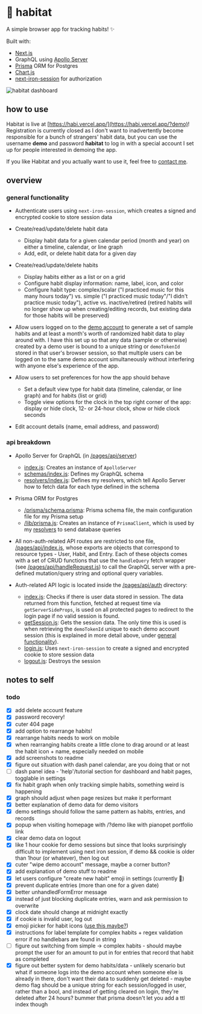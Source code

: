 # 🍊 habitat

A simple browser app for tracking habits! ✨

Built with:
- [Next.js](https://nextjs.org/)
- GraphQL using [Apollo Server](https://github.com/apollographql/apollo-server)
- [Prisma](http://prisma.io/) ORM for Postgres
- [Chart.js](https://www.chartjs.org/)
- [next-iron-session](https://github.com/vvo/next-iron-session) for authorization

<img src="https://i.imgur.com/7HVKy2c.png" alt="habitat dashboard" />

## how to use

Habitat is live at [https://habi.vercel.app/](https://habi.vercel.app/?demo)! Registration is currently closed as I don't want to inadvertently become responsible for a bunch of strangers' habit data, but you can use the username **demo** and password **habitat** to log in with a special account I set up for people interested in demoing the app.

If you like Habitat and you actually want to use it, feel free to [contact me](mailto:contact@ngw.dev).

## overview

### general functionality

- Authenticate users using `next-iron-session`, which creates a signed and encrypted cookie to store session data

- Create/read/update/delete habit data
  * Display habit data for a given calendar period (month and year) on either a timeline, calendar, or line graph
  * Add, edit, or delete habit data for a given day
- Create/read/update/delete habits
  * Display habits either as a list or on a grid
  * Configure habit display information: name, label, icon, and color
  * Configure habit type: complex/scalar ("I practiced music for this many hours today") vs. simple ("I practiced music today"/"I didn't practice music today"), active vs. inactive/retired (retired habits will no longer show up when creating/editing records, but existing data for those habits will be preserved)
- Allow users logged on to the [demo account](#how-to-use) to generate a set of sample habits and at least a month's worth of randomized habit data to play around with. I have this set up so that any data (sample or otherwise) created by a demo user is bound to a unique string or `demoTokenId` stored in that user's browser session, so that multiple users can be logged on to the same demo account simultaneously without interfering with anyone else's experience of the app.
- Allow users to set preferences for how the app should behave
  * Set a default view type for habit data (timeline, calendar, or line graph) and for habits (list or grid)
  * Toggle view options for the clock in the top right corner of the app: display or hide clock, 12- or 24-hour clock, show or hide clock seconds
- Edit account details (name, email address, and password)

### api breakdown

- Apollo Server for GraphQL (in [/pages/api/server](/pages/api/server))
  * [index.js](/pages/api/server/index.js): Creates an instance of `ApolloServer`
  * [schemas/index.js](/pages/api/server/schemas/index.js): Defines my GraphQL schema
  * [resolvers/index.js](/pages/api/server/resolvers/index.js): Defines my resolvers, which tell Apollo Server how to fetch data for each type defined in the schema
- Prisma ORM for Postgres
  * [/prisma/schema.prisma](/prisma/schema.prisma): Prisma schema file, the main configuration file for my Prisma setup
  * [/lib/prisma.js](/lib/prisma.js): Creates an instance of `PrismaClient`, which is used by my [resolvers](/pages/api/server/resolvers/index.js) to send database queries

- All non-auth-related API routes are restricted to one file, [/pages/api/index.js](/pages/api/index.js), whose exports are objects that correspond to resource types - User, Habit, and Entry. Each of these objects comes with a set of CRUD functions that use the `handleQuery` fetch wrapper (see [/pages/api/handleRequest.js](/pages/api/handleRequest.js)) to call the GraphQL server with a pre-defined mutation/query string and optional query variables.

- Auth-related API logic is located inside the [/pages/api/auth](/pages/api/auth) directory:
  - [index.js](/pages/api/auth/index.js): Checks if there is user data stored in session. The data returned from this function, fetched at request time via `getServerSideProps`, is used on all protected pages to redirect to the login page if no valid session is found.
  - [getSession.js](/pages/api/auth/getSession.js): Gets the session data. The only time this is used is when retrieving the `demoTokenId` unique to each demo account session (this is explained in more detail above, under [general functionality](#general-functionality)).
  - [login.js](/pages/api/auth/login.js): Uses `next-iron-session` to create a signed and encrypted cookie to store session data
  - [logout.js](/pages/api/auth/logout.js): Destroys the session

## notes to self

### todo

- [x] add delete account feature
- [x] password recovery!
- [x] cuter 404 page
- [x] add option to rearrange habits!
- [x] rearrange habits needs to work on mobile
- [x] when rearranging habits create a little clone to drag around or at least the habit icon + name, especially needed on mobile
- [x] add screenshots to readme
- [x] figure out situation with dash panel calendar, are you doing that or not
- [ ] dash panel idea - 'help'/tutorial section for dashboard and habit pages, togglable in settings
- [x] fix habit graph when only tracking simple habits, something weird is happening
- [x] graph should adjust when page resizes but make it performant
- [x] better explanation of demo data for demo visitors
- [x] demo settings should follow the same pattern as habits, entries, and records
- [x] popup when visiting homepage with /?demo like with pianopet portfolio link
- [x] clear demo data on logout
- [x] like 1 hour cookie for demo sessions but since that looks surprisingly difficult to implement using next iron session, if demo && cookie is older than 1hour (or whatever), then log out
- [x] cuter "wipe demo account" message, maybe a corner button?
- [x] add explanation of demo stuff to readme
- [x] let users configure "create new habit" emoji in settings (currently 🐛)
- [x] prevent duplicate entries (more than one for a given date)
- [x] better unhandledFormError message
- [x] instead of just blocking duplicate entries, warn and ask permission to overwrite
- [x] clock date should change at midnight exactly
- [x] if cookie is invalid user, log out
- [x] emoji picker for habit icons ([use this maybe?](https://github.com/iamcal/emoji-data))
- [x] instructions for label template for complex habits + regex validation error if no handlebars are found in string
- [ ] figure out switching from simple -> complex habits - should maybe prompt the user for an amount to put in for entries that record that habit as completed
- [x] figure out better system for demo habits/data - unlikely scenario but what if someone logs into the demo account when someone else is already in there, don't want their data to suddenly get deleted - maybe demo flag should be a unique string for each session/logged in user, rather than a bool, and instead of getting cleared on login, they're deleted after 24 hours? bummer that prisma doesn't let you add a ttl index though